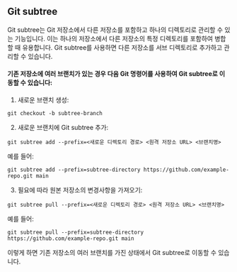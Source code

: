 ## Git subtree
Git subtree는 Git 저장소에서 다른 저장소를 포함하고 하나의 디렉토리로 관리할 수 있는 기능입니다. 
이는 하나의 저장소에서 다른 저장소의 특정 디렉토리를 포함하여 병합할 때 유용합니다. 
Git subtree를 사용하면 다른 저장소를 서브 디렉토리로 추가하고 관리할 수 있습니다.

#### 기존 저장소에 여러 브랜치가 있는 경우 다음 Git 명령어를 사용하여 Git subtree로 이동할 수 있습니다:

1. 새로운 브랜치 생성:
```
git checkout -b subtree-branch
```
2. 새로운 브랜치에 Git subtree 추가:
```
git subtree add --prefix=<새로운 디렉토리 경로> <원격 저장소 URL> <브랜치명>
```
예를 들어:
```
git subtree add --prefix=subtree-directory https://github.com/example-repo.git main
```
3. 필요에 따라 원본 저장소의 변경사항을 가져오기:
```
git subtree pull --prefix=<새로운 디렉토리 경로> <원격 저장소 URL> <브랜치명>
```
예를 들어:
```
git subtree pull --prefix=subtree-directory https://github.com/example-repo.git main
```
이렇게 하면 기존 저장소의 여러 브랜치를 가진 상태에서 Git subtree로 이동할 수 있습니다.
